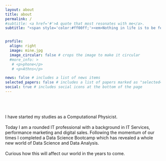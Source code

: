 ```yaml
---
layout: about
title: about
permalink: /
#subtitle: <a href='#'>A quote that most resonates with me</a>. 
subtitle: "<span style='color:#ff00ff;'><em>Nothing in life is to be feared, it is only to be understood.<br>Now is the time to understand more, so that we may fear less. — Marie Curie</em></span>"


profile:
  align: right
  image: mine.jpg
  image_circular: false # crops the image to make it circular
  #more_info: >
   # <p>phone</p>
   # <p>Athns</p>

news: false # includes a list of news items
selected_papers: false # includes a list of papers marked as "selected={true}"
social: true # includes social icons at the bottom of the page
---
```




<br><br><br>
I have started my studies as a Computational Physicist. <br>  
Today I am a rounded IT professional with a background in IT Services, performance marketing and digital sales. Following the momentum of our times I completed a Data Science Bootcamp which has revealed a whole new world of Data Science and Data Analysis.<br>  
Curious how this will affect our world in the years to come.
